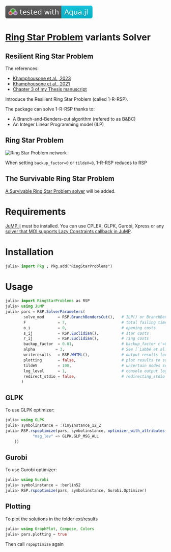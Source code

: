 [![Aqua QA](https://raw.githubusercontent.com/JuliaTesting/Aqua.jl/master/badge.svg)](https://github.com/JuliaTesting/Aqua.jl)

# [Ring Star Problem](https://en.wikipedia.org/wiki/Ring_star_problem) variants Solver

## Resilient Ring Star Problem
The references:
 - [Khamphousone et al., 2023](https://hal.science/hal-04286851) 
 - [Khamphousone et al., 2021](https://hal.science/hal-03211922/)
 - [Chapter 3 of my Thesis manuscript](https://theses.hal.science/tel-04319443)

Introduce the Resilient Ring Star Problem (called 1-R-RSP).

The package can solve 1-R-RSP thanks to:
 - A Branch-and-Benders-cut algorithm (refered to as B&BC)
 - An Integer Linear Programming model (ILP)

## Ring Star Problem

![Ring Star Problem network](https://upload.wikimedia.org/wikipedia/commons/thumb/9/9f/Ring_Star_Problem_solution.svg/360px-Ring_Star_Problem_solution.svg.png?20240712195658)

When setting `backup_factor=0` or `tildeV=0`, 1-R-RSP reduces to RSP

## The Survivable Ring Star Problem

[A Survivable Ring Star Problem solver](https://doi.org/10.1002/net.22193) will be added.

# Requirements

[JuMP.jl](https://github.com/jump-dev/JuMP.jl) must be installed. You can use CPLEX, GLPK, Gurobi, Xpress or any [solver that MOI.supports Lazy Constraints callback in JuMP](https://jump.dev/JuMP.jl/stable/manual/callbacks/#Available-solvers).

# Installation
```julia
julia> import Pkg ; Pkg.add("RingStarProblems")
```

# Usage

```julia
julia> import RingStarProblems as RSP
julia> using JuMP
julia> pars = RSP.SolverParameters(
        solve_mod      = RSP.BranchBendersCut(),   # ILP() or BranchBendersCut()
        F              = 7,                        # total failing time F in days per year, see [`PhD manuscript`](https://theses.hal.science/tel-04319443)
        o_i            = 0,                        # opening costs
        s_ij           = RSP.Euclidian(),          # star costs
        r_ij           = RSP.Euclidian(),          # ring costs
        backup_factor  = 0.01,                     # backup_factor c'=0.01c and d'=0.01c
        alpha         = 3,                         # See [`Labbé et al., 2004`](ttps://doi.org/10.1002/net.10114)
        writeresults   = RSP.WHTML(),              # output results locally, WLocal(), WHTML() or no output false
        plotting       = false,                    # plot results to subfolder src/plots/results/
        tildeV         = 100,                      # uncertain nodes set
        log_level      = 1,                        # console output log_level
        redirect_stdio = false,                    # redirecting_stdio to output file
       )
```

## GLPK

To use GLPK optimizer:
```julia
julia> using GLPK
julia> symbolinstance = :TinyInstance_12_2
julia> RSP.rspoptimize(pars, symbolinstance, optimizer_with_attributes(GLPK.Optimizer,
			"msg_lev" => GLPK.GLP_MSG_ALL
	))
```

## Gurobi

To use Gurobi optimizer:
```julia
julia> using Gurobi
julia> symbolinstance = :berlin52
julia> RSP.rspoptimize(pars, symbolinstance, Gurobi.Optimizer)
```

## Plotting

To plot the solutions in the folder ext/results
```julia
julia> using GraphPlot, Compose, Colors
julia> pars.plotting = true
```

Then call `rspoptimize` again




